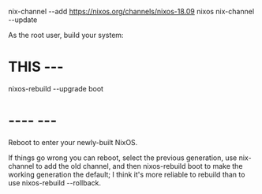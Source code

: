 nix-channel --add https://nixos.org/channels/nixos-18.09 nixos
nix-channel --update

As the root user, build your system:

# THIS ---
nixos-rebuild --upgrade boot

# ---- ---
Reboot to enter your newly-built NixOS.

If things go wrong you can reboot, select the previous generation,
use nix-channel to add the old channel,
and then nixos-rebuild boot to make the working generation the default;
I think it's more reliable to rebuild than to use nixos-rebuild --rollback.



